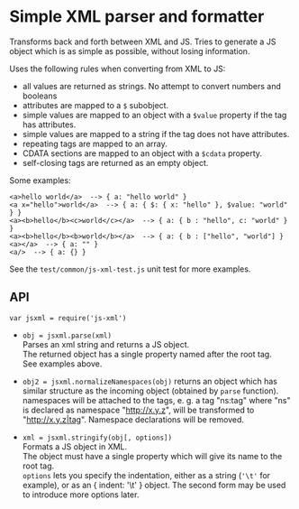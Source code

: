 
# Simple XML parser and formatter

Transforms back and forth between XML and JS.
Tries to generate a JS object which is as simple as possible, without losing information.

Uses the following rules when converting from XML to JS:
* all values are returned as strings. No attempt to convert numbers and booleans
* attributes are mapped to a `$` subobject.
* simple values are mapped to an object with a `$value` property if the tag has attributes. 
* simple values are mapped to a string if the tag does not have attributes.
* repeating tags are mapped to an array.
* CDATA sections are mapped to an object with a `$cdata` property.
* self-closing tags are returned as an empty object.

Some examples:

```
<a>hello world</a>  --> { a: "hello world" }
<a x="hello">world</a>  --> { a: { $: { x: "hello" }, $value: "world" } }
<a><b>hello</b><c>world</c></a>  --> { a: { b : "hello", c: "world" } }
<a><b>hello</b><b>world</b></a>  --> { a: { b : ["hello", "world"] }
<a></a>  --> { a: "" }
<a/>  --> { a: {} }
```

See the `test/common/js-xml-test.js` unit test for more examples.

## API

`var jsxml = require('js-xml')`  

* `obj = jsxml.parse(xml)`  
  Parses an xml string and returns a JS object.  
  The returned object has a single property named after the root tag.  
  See examples above.
* `obj2 = jsxml.normalizeNamespaces(obj)`
  returns an object which has similar structure as the incoming object (obtained by `parse` function).
  namespaces will be attached to the tags, e. g. a tag "ns:tag" where "ns" is declared as namespace "http://x.y.z", will be transformed to "http://x.y.z|tag". Namespace declarations will be removed.


* `xml = jsxml.stringify(obj[, options])`  
  Formats a JS object in XML.  
  The object must have a single property which will give its name to the root tag.  
  `options` lets you specify the indentation, either as a string (`'\t'` for example),
  or as an { indent: '\t' } object. The second form may be used to introduce more options later.
